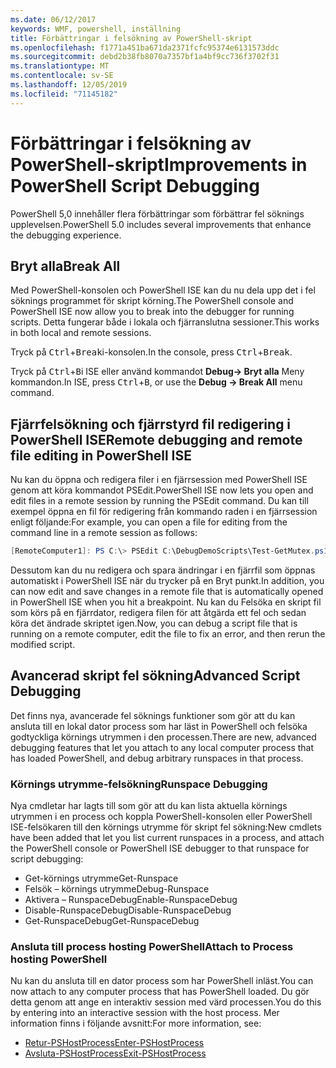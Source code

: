 ```yaml
---
ms.date: 06/12/2017
keywords: WMF, powershell, inställning
title: Förbättringar i felsökning av PowerShell-skript
ms.openlocfilehash: f1771a451ba671da2371fcfc95374e6131573ddc
ms.sourcegitcommit: debd2b38fb8070a7357bf1a4bf9cc736f3702f31
ms.translationtype: MT
ms.contentlocale: sv-SE
ms.lasthandoff: 12/05/2019
ms.locfileid: "71145182"
---
```

# <a name="improvements-in-powershell-script-debugging"></a><span data-ttu-id="3acaa-103">Förbättringar i felsökning av PowerShell-skript</span><span class="sxs-lookup"><span data-stu-id="3acaa-103">Improvements in PowerShell Script Debugging</span></span>

<span data-ttu-id="3acaa-104">PowerShell 5,0 innehåller flera förbättringar som förbättrar fel söknings upplevelsen.</span><span class="sxs-lookup"><span data-stu-id="3acaa-104">PowerShell 5.0 includes several improvements that enhance the debugging experience.</span></span>

## <a name="break-all"></a><span data-ttu-id="3acaa-105">Bryt alla</span><span class="sxs-lookup"><span data-stu-id="3acaa-105">Break All</span></span>

<span data-ttu-id="3acaa-106">Med PowerShell-konsolen och PowerShell ISE kan du nu dela upp det i fel söknings programmet för skript körning.</span><span class="sxs-lookup"><span data-stu-id="3acaa-106">The PowerShell console and PowerShell ISE now allow you to break into the debugger for running scripts.</span></span> <span data-ttu-id="3acaa-107">Detta fungerar både i lokala och fjärranslutna sessioner.</span><span class="sxs-lookup"><span data-stu-id="3acaa-107">This works in both local and remote sessions.</span></span>

<span data-ttu-id="3acaa-108">Tryck på <kbd>Ctrl</kbd>+<kbd>Break</kbd>i-konsolen.</span><span class="sxs-lookup"><span data-stu-id="3acaa-108">In the console, press <kbd>Ctrl</kbd>+<kbd>Break</kbd>.</span></span>

<span data-ttu-id="3acaa-109">Tryck på <kbd>Ctrl</kbd>+<kbd>B</kbd>i ISE eller använd kommandot **Debug-> Bryt alla** Meny kommandon.</span><span class="sxs-lookup"><span data-stu-id="3acaa-109">In ISE, press <kbd>Ctrl</kbd>+<kbd>B</kbd>, or use the **Debug -> Break All** menu command.</span></span>

## <a name="remote-debugging-and-remote-file-editing-in-powershell-ise"></a><span data-ttu-id="3acaa-110">Fjärrfelsökning och fjärrstyrd fil redigering i PowerShell ISE</span><span class="sxs-lookup"><span data-stu-id="3acaa-110">Remote debugging and remote file editing in PowerShell ISE</span></span>

<span data-ttu-id="3acaa-111">Nu kan du öppna och redigera filer i en fjärrsession med PowerShell ISE genom att köra kommandot PSEdit.</span><span class="sxs-lookup"><span data-stu-id="3acaa-111">PowerShell ISE now lets you open and edit files in a remote session by running the PSEdit command.</span></span>
<span data-ttu-id="3acaa-112">Du kan till exempel öppna en fil för redigering från kommando raden i en fjärrsession enligt följande:</span><span class="sxs-lookup"><span data-stu-id="3acaa-112">For example, you can open a file for editing from the command line in a remote session as follows:</span></span>

```powershell
[RemoteComputer1]: PS C:\> PSEdit C:\DebugDemoScripts\Test-GetMutex.ps1
```

<span data-ttu-id="3acaa-113">Dessutom kan du nu redigera och spara ändringar i en fjärrfil som öppnas automatiskt i PowerShell ISE när du trycker på en Bryt punkt.</span><span class="sxs-lookup"><span data-stu-id="3acaa-113">In addition, you can now edit and save changes in a remote file that is automatically opened in PowerShell ISE when you hit a breakpoint.</span></span> <span data-ttu-id="3acaa-114">Nu kan du Felsöka en skript fil som körs på en fjärrdator, redigera filen för att åtgärda ett fel och sedan köra det ändrade skriptet igen.</span><span class="sxs-lookup"><span data-stu-id="3acaa-114">Now, you can debug a script file that is running on a remote computer, edit the file to fix an error, and then rerun the modified script.</span></span>

## <a name="advanced-script-debugging"></a><span data-ttu-id="3acaa-115">Avancerad skript fel sökning</span><span class="sxs-lookup"><span data-stu-id="3acaa-115">Advanced Script Debugging</span></span>

<span data-ttu-id="3acaa-116">Det finns nya, avancerade fel söknings funktioner som gör att du kan ansluta till en lokal dator process som har läst in PowerShell och felsöka godtyckliga körnings utrymmen i den processen.</span><span class="sxs-lookup"><span data-stu-id="3acaa-116">There are new, advanced debugging features that let you attach to any local computer process that has loaded PowerShell, and debug arbitrary runspaces in that process.</span></span>

### <a name="runspace-debugging"></a><span data-ttu-id="3acaa-117">Körnings utrymme-felsökning</span><span class="sxs-lookup"><span data-stu-id="3acaa-117">Runspace Debugging</span></span>

<span data-ttu-id="3acaa-118">Nya cmdletar har lagts till som gör att du kan lista aktuella körnings utrymmen i en process och koppla PowerShell-konsolen eller PowerShell ISE-felsökaren till den körnings utrymme för skript fel sökning:</span><span class="sxs-lookup"><span data-stu-id="3acaa-118">New cmdlets have been added that let you list current runspaces in a process, and attach the PowerShell console or PowerShell ISE debugger to that runspace for script debugging:</span></span>

- <span data-ttu-id="3acaa-119">Get-körnings utrymme</span><span class="sxs-lookup"><span data-stu-id="3acaa-119">Get-Runspace</span></span>
- <span data-ttu-id="3acaa-120">Felsök – körnings utrymme</span><span class="sxs-lookup"><span data-stu-id="3acaa-120">Debug-Runspace</span></span>
- <span data-ttu-id="3acaa-121">Aktivera – RunspaceDebug</span><span class="sxs-lookup"><span data-stu-id="3acaa-121">Enable-RunspaceDebug</span></span>
- <span data-ttu-id="3acaa-122">Disable-RunspaceDebug</span><span class="sxs-lookup"><span data-stu-id="3acaa-122">Disable-RunspaceDebug</span></span>
- <span data-ttu-id="3acaa-123">Get-RunspaceDebug</span><span class="sxs-lookup"><span data-stu-id="3acaa-123">Get-RunspaceDebug</span></span>

### <a name="attach-to-process-hosting-powershell"></a><span data-ttu-id="3acaa-124">Ansluta till process hosting PowerShell</span><span class="sxs-lookup"><span data-stu-id="3acaa-124">Attach to Process hosting PowerShell</span></span>

<span data-ttu-id="3acaa-125">Nu kan du ansluta till en dator process som har PowerShell inläst.</span><span class="sxs-lookup"><span data-stu-id="3acaa-125">You can now attach to any computer process that has PowerShell loaded.</span></span> <span data-ttu-id="3acaa-126">Du gör detta genom att ange en interaktiv session med värd processen.</span><span class="sxs-lookup"><span data-stu-id="3acaa-126">You do this by entering into an interactive session with the host process.</span></span> <span data-ttu-id="3acaa-127">Mer information finns i följande avsnitt:</span><span class="sxs-lookup"><span data-stu-id="3acaa-127">For more information, see:</span></span>

- [<span data-ttu-id="3acaa-128">Retur-PSHostProcess</span><span class="sxs-lookup"><span data-stu-id="3acaa-128">Enter-PSHostProcess</span></span>](/powershell/module/Microsoft.PowerShell.Core/Enter-PSHostProcess)
- [<span data-ttu-id="3acaa-129">Avsluta-PSHostProcess</span><span class="sxs-lookup"><span data-stu-id="3acaa-129">Exit-PSHostProcess</span></span>](/powershell/module/Microsoft.PowerShell.Core/Exit-PSHostProcess)
